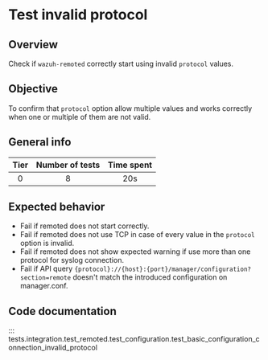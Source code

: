 # Test invalid protocol

## Overview 

Check if `wazuh-remoted` correctly start using invalid `protocol` values.

## Objective

To confirm that `protocol` option allow multiple values and works correctly when one or multiple of them are not valid.

## General info

|Tier | Number of tests | Time spent |
|:--:|:--:|:--:|
| 0 | 8 | 20s |

## Expected behavior

- Fail if remoted does not start correctly.
- Fail if remoted does not use TCP in case of every value in the `protocol` option is invalid.
- Fail if remoted does not show expected warning if use more than one protocol for syslog connection.
- Fail if API query `{protocol}://{host}:{port}/manager/configuration?section=remote` doesn't match 
  the introduced configuration on manager.conf.

## Code documentation

::: tests.integration.test_remoted.test_configuration.test_basic_configuration_connection_invalid_protocol
